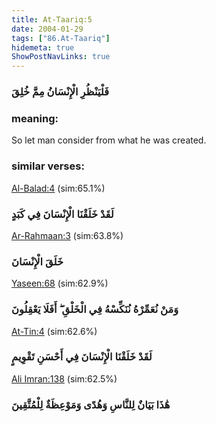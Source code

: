 ```yaml
---
title: At-Taariq:5
date: 2004-01-29
tags: ["86.At-Taariq"]
hidemeta: true 
ShowPostNavLinks: true 
---
```

### فَلْيَنْظُرِ الْإِنْسَانُ مِمَّ خُلِقَ
### meaning: 
So let man consider from what he was created.
### similar verses: 

[Al-Balad:4](/90/4) (sim:65.1%)

### لَقَدْ خَلَقْنَا الْإِنْسَانَ فِي كَبَدٍ

[Ar-Rahmaan:3](/55/3) (sim:63.8%)

### خَلَقَ الْإِنْسَانَ

[Yaseen:68](/36/68) (sim:62.9%)

### وَمَنْ نُعَمِّرْهُ نُنَكِّسْهُ فِي الْخَلْقِ ۖ أَفَلَا يَعْقِلُونَ

[At-Tin:4](/95/4) (sim:62.6%)

### لَقَدْ خَلَقْنَا الْإِنْسَانَ فِي أَحْسَنِ تَقْوِيمٍ

[Ali Imran:138](/3/138) (sim:62.5%)

### هَٰذَا بَيَانٌ لِلنَّاسِ وَهُدًى وَمَوْعِظَةٌ لِلْمُتَّقِينَ
